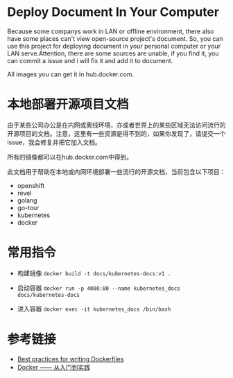 # Deploy Document In Your Computer
Because some companys work in LAN or offline environment, there also have some places can't view open-source project's document.
So, you can use this project for deploying document in your personal computer or your LAN serve.Attention, there are some sources are unable, if you find it, you can commit a issue and i will fix it and add it to document.

All images you can get it in hub.docker.com.

# 本地部署开源项目文档
由于某些公司办公是在内网或离线环境，亦或者世界上的某些区域无法访问流行的开源项目的文档。注意，这里有一些资源是得不到的，如果你发现了，请提交一个issue，我会修复并把它加入文档。

所有的镜像都可以在hub.docker.com中得到。

此文档用于帮助在本地或内网环境部署一些流行的开源文档，当前包含以下项目：
- openshift
- revel
- golang
- go-tour
- kubernetes
- docker


# 常用指令

- 构建镜像
`docker build -t docs/kubernetes-docs:v1 . `

- 启动容器
`docker run -p 4000:80 --name kubernetes_docs docs/kubernetes-docs`

- 进入容器
`docker exec -it kubernetes_docs /bin/bash`


# 参考链接

- [Best practices for writing Dockerfiles](https://docs.docker.com/develop/develop-images/dockerfile_best-practices/)
- [Docker —— 从入门到实践](https://yeasy.gitbooks.io/docker_practice/content/)